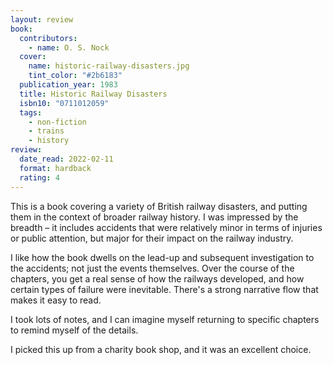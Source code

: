 ```yaml
---
layout: review
book:
  contributors:
    - name: O. S. Nock
  cover:
    name: historic-railway-disasters.jpg
    tint_color: "#2b6183"
  publication_year: 1983
  title: Historic Railway Disasters
  isbn10: "0711012059"
  tags:
    - non-fiction
    - trains
    - history
review:
  date_read: 2022-02-11
  format: hardback
  rating: 4
---
```


This is a book covering a variety of British railway disasters, and putting them in the context of broader railway history.
I was impressed by the breadth – it includes accidents that were relatively minor in terms of injuries or public attention, but major for their impact on the railway industry.

I like how the book dwells on the lead-up and subsequent investigation to the accidents; not just the events themselves.
Over the course of the chapters, you get a real sense of how the railways developed, and how certain types of failure were inevitable.
There's a strong narrative flow that makes it easy to read.

I took lots of notes, and I can imagine myself returning to specific chapters to remind myself of the details.

I picked this up from a charity book shop, and it was an excellent choice.

